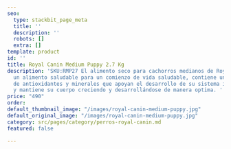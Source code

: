 ```yaml
---
seo:
  type: stackbit_page_meta
  title: ''
  description: ''
  robots: []
  extra: []
template: product
id: ''
title: Royal Canin Medium Puppy 2.7 Kg
description: 'SKU:RMP27 El alimento seco para cachorros medianos de Royal Canin es
  un alimento saludable para un comienzo de vida saludable, contiene una mezcla exclusiva
  de antioxidantes y minerales que apoyan el desarrollo de su sistema inmunológico
  y mantiene su cuerpo creciendo y desarrollándose de manera optima. '
price: "490"
order: 
default_thumbnail_image: "/images/royal-canin-medium-puppy.jpg"
default_original_image: "/images/royal-canin-medium-puppy.jpg"
category: src/pages/category/perros-royal-canin.md
featured: false

---
```


